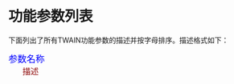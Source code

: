 功能参数列表
==========

下面列出了所有TWAIN功能参数的描述并按字母排序。描述格式如下：

<font color="blue" size= 4>参数名称</font>  
　　<font color="darkred" size = 3>描述</font>  

